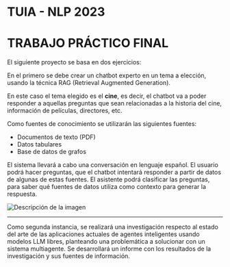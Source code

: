 # TUIA - NLP 2023
# TRABAJO PRÁCTICO FINAL
El siguiente proyecto se basa en dos ejercicios:

En el primero se debe crear un chatbot experto en un tema a elección, usando la técnica RAG (Retrieval Augmented Generation).

En este caso el tema elegido es el **cine**, es decir, el chatbot va a poder responder a aquellas preguntas que sean relacionadas a la historia del cine, información de películas, directores, etc. 

Como fuentes de conocimiento se utilizarán las siguientes fuentes:
* Documentos de texto (PDF)
* Datos tabulares
* Base de datos de grafos
  
El sistema llevará a cabo una conversación en lenguaje español. El usuario podrá hacer preguntas, que el chatbot intentará responder a partir de datos de algunas de estas fuentes. El asistente podrá clasificar las preguntas, para saber qué fuentes de datos utiliza como contexto para generar la respuesta.

![Descripción de la imagen]()


---
Como segunda instancia, se realizará una investigación respecto al estado del arte de las aplicaciones actuales de agentes inteligentes usando modelos LLM libres, planteando una problemática a solucionar con un sistema multiagente.
Se desarrollará un informe con los resultados de la investigación y sus fuentes de información.
